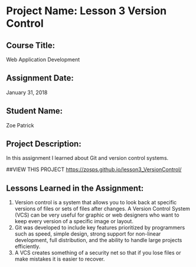 # Project Name:  Lesson 3 Version Control


## Course Title:
Web Application Development

## Assignment Date:  
January 31, 2018

## Student Name:  
Zoe Patrick

## Project Description:
In this assignment I learned about Git and version control systems. 

##VIEW THIS PROJECT
https://zosps.github.io/lesson3_VersionControl/

## Lessons Learned in the Assignment:
1. Version control is a system that allows you to look back at specific versions of files or sets of files after changes. A Version Control System &lpar;VCS&rpar; can be very useful for graphic or web designers who want to keep every version of a specific image or layout.
2. Git was developed to include key features prioritized by programmers such as speed, simple design, strong support for non-linear development, full distribution, and the ability to handle large projects efficiently.
3. A VCS creates something of a security net so that if you lose files or make mistakes it is easier to recover.
